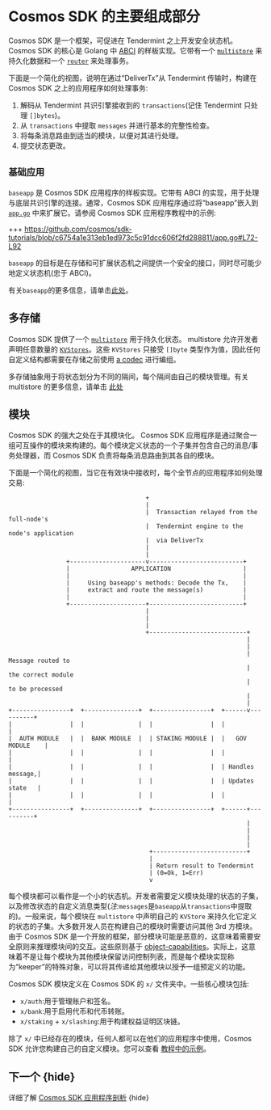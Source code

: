 # Cosmos SDK 的主要组成部分

Cosmos SDK 是一个框架，可促进在 Tendermint 之上开发安全状态机。 Cosmos SDK 的核心是 Golang 中 [ABCI](./sdk-app-architecture.md#abci) 的样板实现。它带有一个 [`multistore`](../core/store.md#multistore) 来持久化数据和一个 [`router`](../core/baseapp.md#routing) 来处理事务。

下面是一个简化的视图，说明在通过“DeliverTx”从 Tendermint 传输时，构建在 Cosmos SDK 之上的应用程序如何处理事务:

1. 解码从 Tendermint 共识引擎接收到的 `transactions`(记住 Tendermint 只处理 `[]bytes`)。
2. 从 `transactions` 中提取 `messages` 并进行基本的完整性检查。
3. 将每条消息路由到适当的模块，以便对其进行处理。
4. 提交状态更改。

## `基础应用`

`baseapp` 是 Cosmos SDK 应用程序的样板实现。它带有 ABCI 的实现，用于处理与底层共识引擎的连接。通常，Cosmos SDK 应用程序通过将“baseapp”嵌入到 [`app.go`](../basics/app-anatomy.md#core-application-file) 中来扩展它。请参阅 Cosmos SDK 应用程序教程中的示例:

+++ https://github.com/cosmos/sdk-tutorials/blob/c6754a1e313eb1ed973c5c91dcc606f2fd288811/app.go#L72-L92

`baseapp` 的目标是在存储和可扩展状态机之间提供一个安全的接口，同时尽可能少地定义状态机(忠于 ABCI)。

有关`baseapp`的更多信息，请单击[此处](../core/baseapp.md)。

## 多存储

Cosmos SDK 提供了一个 [`multistore`](../core/store.md#multistore) 用于持久化状态。 multistore 允许开发者声明任意数量的 [`KVStores`](../core/store.md#base-layer-kvstores)。这些 `KVStores` 只接受 `[]byte` 类型作为值，因此任何自定义结构都需要在存储之前使用 [a codec](../core/encoding.md) 进行编组。

多存储抽象用于将状态划分为不同的隔间，每个隔间由自己的模块管理。有关 multistore 的更多信息，请单击 [此处](../core/store.md#multistore)

## 模块

Cosmos SDK 的强大之处在于其模块化。 Cosmos SDK 应用程序是通过聚合一组可互操作的模块来构建的。每个模块定义状态的一个子集并包含自己的消息/事务处理器，而 Cosmos SDK 负责将每条消息路由到其各自的模块。

下面是一个简化的视图，当它在有效块中接收时，每个全节点的应用程序如何处理交易: 

```
                                      +
                                      |
                                      |  Transaction relayed from the full-node's
                                      |  Tendermint engine to the node's application
                                      |  via DeliverTx
                                      |
                                      |
                +---------------------v--------------------------+
                |                 APPLICATION                    |
                |                                                |
                |     Using baseapp's methods: Decode the Tx,    |
                |     extract and route the message(s)           |
                |                                                |
                +---------------------+--------------------------+
                                      |
                                      |
                                      |
                                      +---------------------------+
                                                                  |
                                                                  |
                                                                  |  Message routed to
                                                                  |  the correct module
                                                                  |  to be processed
                                                                  |
                                                                  |
+----------------+  +---------------+  +----------------+  +------v----------+
|                |  |               |  |                |  |                 |
|  AUTH MODULE   |  |  BANK MODULE  |  | STAKING MODULE |  |   GOV MODULE    |
|                |  |               |  |                |  |                 |
|                |  |               |  |                |  | Handles message,|
|                |  |               |  |                |  | Updates state   |
|                |  |               |  |                |  |                 |
+----------------+  +---------------+  +----------------+  +------+----------+
                                                                  |
                                                                  |
                                                                  |
                                                                  |
                                       +--------------------------+
                                       |
                                       | Return result to Tendermint
                                       | (0=Ok, 1=Err)
                                       v
```

每个模块都可以看作是一个小的状态机。开发者需要定义模块处理的状态的子集，以及修改状态的自定义消息类型(*注:*`messages`是`baseapp`从`transactions`中提取的)。一般来说，每个模块在 `multistore` 中声明自己的 `KVStore` 来持久化它定义的状态的子集。大多数开发人员在构建自己的模块时需要访问其他 3rd 方模块。由于 Cosmos SDK 是一个开放的框架，部分模块可能是恶意的，这意味着需要安全原则来推理模块间的交互。这些原则基于 [object-capabilities](../core/ocap.md)。实际上，这意味着不是让每个模块为其他模块保留访问控制列表，而是每个模块实现称为“keeper”的特殊对象，可以将其传递给其他模块以授予一组预定义的功能。

Cosmos SDK 模块定义在 Cosmos SDK 的 `x/` 文件夹中。一些核心模块包括:

- `x/auth`:用于管理账户和签名。
- `x/bank`:用于启用代币和代币转账。
- `x/staking` + `x/slashing`:用于构建权益证明区块链。

除了 `x/` 中已经存在的模块，任何人都可以在他们的应用程序中使用，Cosmos SDK 允许您构建自己的自定义模块。您可以查看 [教程中的示例](https://tutorials.cosmos.network/)。

## 下一个 {hide}

详细了解 [Cosmos SDK 应用程序剖析](../basics/app-anatomy.md) {hide} 